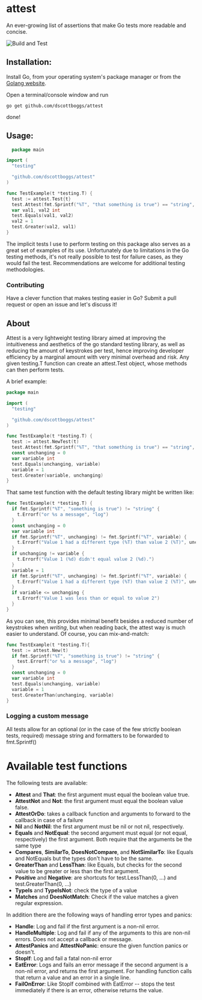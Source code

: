 # attest

An ever-growing list of assertions that make Go tests more readable and concise.

![Build and Test](https://github.com/dscottboggs/attest/actions/workflows/go.yml/badge.svg)

## Installation:

Install Go, from your operating system's package manager or from the [Golang website](https://golang.org/dl/).

Open a terminal/console window and run

`go get github.com/dscottboggs/attest`

done!

## Usage:

```go
  package main

import (
  "testing"

  "github.com/dscottboggs/attest"
)

func TestExample(t *testing.T) {
  test := attest.Test{t}
  test.Attest(fmt.Sprintf("%T", "that something is true") == "string", "or %s a message", "log")
  var val1, val2 int
  test.Equals(val1, val2)
  val2 = 1
  test.Greater(val2, val1)
}
```

The implicit tests I use to perform testing on this package also serves as a great
set of examples of its use. Unfortunately due to limitations in the Go testing
methods, it's not really possible to test for failure cases, as they would fail
the test. Recommendations are welcome for additional testing methodologies.

### Contributing

Have a clever function that makes testing easier in Go? Submit a pull request or open an issue and let's discuss it!

## About

Attest is a very lightweight testing library aimed at improving the
intuitiveness and aesthetics of the go standard testing library, as well as
reducing the amount of keystrokes per test, hence improving developer
efficiency by a marginal amount with very minimal overhead and risk. Any
given testing.T function can create an attest.Test object, whose methods
can then perform tests.

A brief example:

```go
package main

import (
  "testing"

  "github.com/dscottboggs/attest"
)

func TestExample(t *testing.T) {
  test := attest.NewTest(t)
  test.Attest(fmt.Sprintf("%T", "that something is true") == "string", "or %s a message", "log")
  const unchanging = 0
  var variable int
  test.Equals(unchanging, variable)
  variable = 1
  test.Greater(variable, unchanging)
}
```

That same test function with the default testing library might be written
like:

```go
func TestExample(t *testing.T) {
  if fmt.Sprintf("%T", "something is true") != "string" {
    t.Errorf("or %s a message", "log")
  }
  const unchanging = 0
  var variable int
  if fmt.Sprintf("%T", unchanging) != fmt.Sprintf("%T", variable) {
    t.Errorf("Value 1 had a different type (%T) than value 2 (%T)", unchanging, variable)
  }
  if unchanging != variable {
    t.Errorf("Value 1 (%d) didn't equal value 2 (%d).")
  }
  variable = 1
  if fmt.Sprintf("%T", unchanging) != fmt.Sprintf("%T", variable) {
    t.Errorf("Value 1 had a different type (%T) than value 2 (%T)", unchanging, variable)
  }
  if variable <= unchanging {
    t.Errorf("Value 1 was less than or equal to value 2")
  }
}
```

As you can see, this provides minimal benefit besides a reduced number of
keystrokes when _writing_, but when reading back, the attest way is much
easier to understand. Of course, you can mix-and-match:

```go
func TestExample(t *testing.T){
  test := attest.New(t)
  if fmt.Sprintf("%T", "something is true") != "string" {
    test.Errorf("or %s a message", "log")
  }
  const unchanging = 0
  var variable int
  test.Equals(unchanging, variable)
  variable = 1
  test.GreaterThan(unchanging, variable)
}
```

### Logging a custom message

All tests allow for an optional (or in the case of the few strictly boolean
tests, required) message string and formatters to be forwarded to
fmt.Sprintf()

# Available test functions

The following tests are available:

- **Attest** and **That**: the first argument must equal the boolean value true.
- **AttestNot** and **Not**: the first argument must equal the boolean value false.
- **AttestOrDo**: takes a callback function and arguments to forward to the callback in case of a failure
- **Nil** and **NotNil**: the first argument must be nil or not nil, respectively.
- **Equals** and **NotEqual**: the second argument must equal (or not equal, respectively) the first argument. Both require that the arguments be the same type
- **Compares**, **SimilarTo**, **DoesNotCompare**, and **NotSimilarTo**: like Equals and NotEquals but the types don't have to be the same.
- **GreaterThan** and **LessThan**: like Equals, but checks for the second value to be greater or less than the first argument.
- **Positive** and **Negative**: are shortcuts for test.LessThan(0, ...) and test.GreaterThan(0, ...)
- **TypeIs** and **TypeIsNot**: check the type of a value
- **Matches** and **DoesNotMatch**: Check if the value matches a given regular expression.

In addition there are the following ways of handling error types and panics:

- **Handle**: Log and fail if the first argument is a non-nil error.
- **HandleMultiple**: Log and fail if any of the arguments to this are non-nil errors. Does not accept a callback or message.
- **AttestPanics** and **AttestNoPanic**: ensure the given function panics or doesn't.
- **StopIf**: Log and fail a fatal non-nil error
- **EatError**: Logs and fails an error message if the second argument is a non-nil error, and returns the first argument. For handling function calls that return a value and an error in a single line.
- **FailOnError**: Like StopIf combined with EatError -- stops the test immediately if there is an error, otherwise returns the value.
